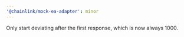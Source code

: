 ```yaml
---
'@chainlink/mock-ea-adapter': minor
---
```


Only start deviating after the first response, which is now always 1000.
